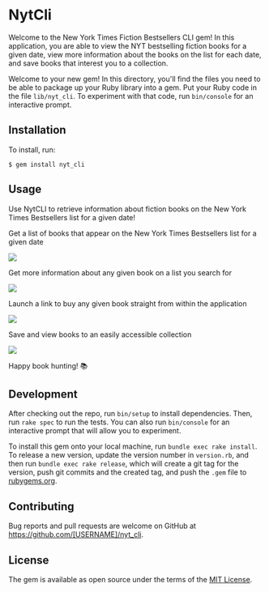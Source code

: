 # NytCli

Welcome to the New York Times Fiction Bestsellers CLI gem! In this application, you are able to view the NYT bestselling fiction books for a given date, view more information about the books on the list for each date, and save books that interest you to a collection. 

Welcome to your new gem! In this directory, you'll find the files you need to be able to package up your Ruby library into a gem. Put your Ruby code in the file `lib/nyt_cli`. To experiment with that code, run `bin/console` for an interactive prompt.


## Installation

<!-- Add this line to your application's Gemfile:

```ruby
gem 'nyt_cli'
``` -->

<!-- And then execute:

    $ bundle install -->

To install, run:

    $ gem install nyt_cli

## Usage

Use NytCLI to retrieve information about fiction books on the New York Times Bestsellers list for a given date! 

Get a list of books that appear on the New York Times Bestsellers list for a given date

![](gif1.gif)

Get more information about any given book on a list you search for 

![](gif2.gif)

Launch a link to buy any given book straight from within the application

![](gif3.gif)

Save and view books to an easily accessible collection

![](gif4.gif)

Happy book hunting! 📚 

## Development

After checking out the repo, run `bin/setup` to install dependencies. Then, run `rake spec` to run the tests. You can also run `bin/console` for an interactive prompt that will allow you to experiment.

To install this gem onto your local machine, run `bundle exec rake install`. To release a new version, update the version number in `version.rb`, and then run `bundle exec rake release`, which will create a git tag for the version, push git commits and the created tag, and push the `.gem` file to [rubygems.org](https://rubygems.org).

## Contributing

Bug reports and pull requests are welcome on GitHub at https://github.com/[USERNAME]/nyt_cli.

## License

The gem is available as open source under the terms of the [MIT License](https://opensource.org/licenses/MIT).
